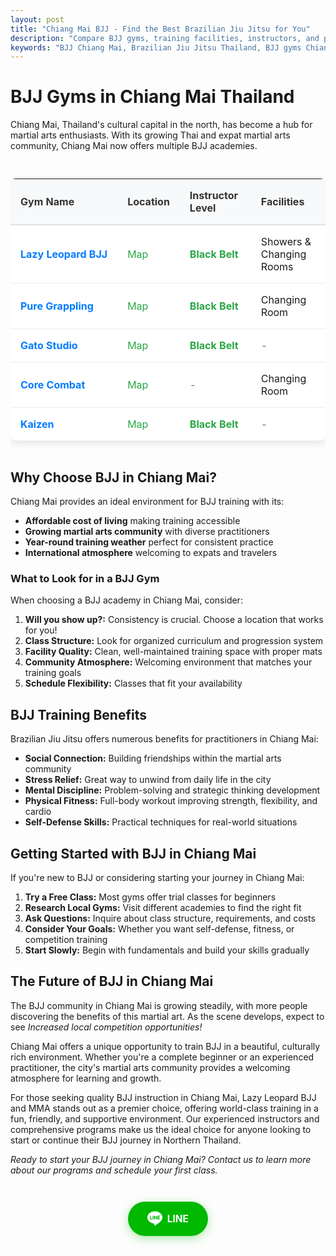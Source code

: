 ```yaml
---
layout: post
title: "Chiang Mai BJJ - Find the Best Brazilian Jiu Jitsu for You"
description: "Compare BJJ gyms, training facilities, instructors, and programs in Chiang Mai, Thailand to find the best fit for your jiu jitsu journey."
keywords: "BJJ Chiang Mai, Brazilian Jiu Jitsu Thailand, BJJ gyms Chiang Mai, martial arts Chiang Mai, BJJ training Chiang Mai"
---
```


# BJJ Gyms in Chiang Mai Thailand

Chiang Mai, Thailand's cultural capital in the north, has become a hub for martial arts enthusiasts. With its growing Thai and expat martial arts community, Chiang Mai now offers multiple BJJ academies.

<div class="bjj-gyms-table" style="margin: 2em 0; overflow-x: auto;">
  <table style="width: 100%; border-collapse: collapse; background: white; border-radius: 8px; box-shadow: 0 4px 12px rgba(0,0,0,0.1);">
    <thead>
      <tr style="background: #f8f9fa; border-bottom: 2px solid #dee2e6;">
        <th style="padding: 1em; text-align: left; font-weight: bold; color: #333; border-bottom: 2px solid #dee2e6;">Gym Name</th>
        <th style="padding: 1em; text-align: left; font-weight: bold; color: #333; border-bottom: 2px solid #dee2e6;">Location</th>
        <th style="padding: 1em; text-align: left; font-weight: bold; color: #333; border-bottom: 2px solid #dee2e6;">Instructor Level</th>
        <th style="padding: 1em; text-align: left; font-weight: bold; color: #333; border-bottom: 2px solid #dee2e6;">Facilities</th>
      </tr>
    </thead>
    <tbody>
      <tr style="border-bottom: 1px solid #eee;">
        <td style="padding: 1em; font-weight: bold; white-space: nowrap;">
          <a href="https://lazyleopardbjj.com/" target="_blank" rel="noopener noreferrer" style="color: #007bff; text-decoration: none; font-weight: bold;">Lazy Leopard BJJ</a>
        </td>
        <td style="padding: 1em;">
          <a href="https://g.co/kgs/oubgSPP" target="_blank" rel="noopener noreferrer" style="color: #28a745; text-decoration: none;">Map</a>
        </td>
        <td style="padding: 1em; color: #28a745; font-weight: bold;">Black Belt</td>
        <td style="padding: 1em;">Showers & Changing Rooms</td>
      </tr>
      <tr style="border-bottom: 1px solid #eee;">
        <td style="padding: 1em; font-weight: bold; white-space: nowrap;">
          <a href="https://www.puregrappling.org/" target="_blank" rel="noopener noreferrer" style="color: #007bff; text-decoration: none; font-weight: bold;">Pure Grappling</a>
        </td>
        <td style="padding: 1em;">
          <a href="https://g.co/kgs/rvYZ3z5" target="_blank" rel="noopener noreferrer" style="color: #28a745; text-decoration: none;">Map</a>
        </td>
        <td style="padding: 1em; color: #28a745; font-weight: bold;">Black Belt</td>
        <td style="padding: 1em;">Changing Room</td>
      </tr>
      <tr style="border-bottom: 1px solid #eee;">
        <td style="padding: 1em; font-weight: bold; white-space: nowrap;">
          <a href="https://www.instagram.com/gatostudio.bjj/?igshid=YmMyMTA2M2Y%3D" target="_blank" rel="noopener noreferrer" style="color: #007bff; text-decoration: none; font-weight: bold;">Gato Studio</a>
        </td>
        <td style="padding: 1em;">
          <a href="https://g.co/kgs/9NZxCBY" target="_blank" rel="noopener noreferrer" style="color: #28a745; text-decoration: none;">Map</a>
        </td>
        <td style="padding: 1em; color: #28a745; font-weight: bold;">Black Belt</td>
        <td style="padding: 1em; color: #6c757d;">-</td>
      </tr>
      <tr style="border-bottom: 1px solid #eee;">
        <td style="padding: 1em; font-weight: bold; white-space: nowrap;">
          <a href="https://www.corecombatchiangmai.com/" target="_blank" rel="noopener noreferrer" style="color: #007bff; text-decoration: none; font-weight: bold;">Core Combat</a>
        </td>
        <td style="padding: 1em;">
          <a href="https://g.co/kgs/ZfNSc98" target="_blank" rel="noopener noreferrer" style="color: #28a745; text-decoration: none;">Map</a>
        </td>
        <td style="padding: 1em; color: #6c757d;">-</td>
        <td style="padding: 1em;">Changing Room</td>
      </tr>
      <tr style="border-bottom: 1px solid #eee;">
        <td style="padding: 1em; font-weight: bold; white-space: nowrap;">
          <a href="https://bjjasia.com/project/kaizen-jiu-jitsu/" target="_blank" rel="noopener noreferrer" style="color: #007bff; text-decoration: none; font-weight: bold;">Kaizen</a>
        </td>
        <td style="padding: 1em;">
          <a href="https://g.co/kgs/LhHfi4N" target="_blank" rel="noopener noreferrer" style="color: #28a745; text-decoration: none;">Map</a>
        </td>
        <td style="padding: 1em; color: #28a745; font-weight: bold;">Black Belt</td>
        <td style="padding: 1em; color: #6c757d;">-</td>
      </tr>
    </tbody>
  </table>
</div>

## Why Choose BJJ in Chiang Mai?

Chiang Mai provides an ideal environment for BJJ training with its:
- **Affordable cost of living** making training accessible
- **Growing martial arts community** with diverse practitioners
- **Year-round training weather** perfect for consistent practice
- **International atmosphere** welcoming to expats and travelers

### What to Look for in a BJJ Gym

When choosing a BJJ academy in Chiang Mai, consider:

1. **Will you show up?:** Consistency is crucial. Choose a location that works for you!
2. **Class Structure:** Look for organized curriculum and progression system
3. **Facility Quality:** Clean, well-maintained training space with proper mats
4. **Community Atmosphere:** Welcoming environment that matches your training goals
5. **Schedule Flexibility:** Classes that fit your availability

## BJJ Training Benefits

Brazilian Jiu Jitsu offers numerous benefits for practitioners in Chiang Mai:

- **Social Connection:** Building friendships within the martial arts community
- **Stress Relief:** Great way to unwind from daily life in the city
- **Mental Discipline:** Problem-solving and strategic thinking development
- **Physical Fitness:** Full-body workout improving strength, flexibility, and cardio
- **Self-Defense Skills:** Practical techniques for real-world situations

## Getting Started with BJJ in Chiang Mai

If you're new to BJJ or considering starting your journey in Chiang Mai:

1. **Try a Free Class:** Most gyms offer trial classes for beginners
2. **Research Local Gyms:** Visit different academies to find the right fit
3. **Ask Questions:** Inquire about class structure, requirements, and costs
4. **Consider Your Goals:** Whether you want self-defense, fitness, or competition training
5. **Start Slowly:** Begin with fundamentals and build your skills gradually

## The Future of BJJ in Chiang Mai

The BJJ community in Chiang Mai is growing steadily, with more people discovering the benefits of this martial art. As the scene develops, expect to see *Increased local competition opportunities!* 

Chiang Mai offers a unique opportunity to train BJJ in a beautiful, culturally rich environment. Whether you're a complete beginner or an experienced practitioner, the city's martial arts community provides a welcoming atmosphere for learning and growth.

For those seeking quality BJJ instruction in Chiang Mai, Lazy Leopard BJJ and MMA stands out as a premier choice, offering world-class training in a fun, friendly, and supportive environment. Our experienced instructors and comprehensive programs make us the ideal choice for anyone looking to start or continue their BJJ journey in Northern Thailand.

*Ready to start your BJJ journey in Chiang Mai? Contact us to learn more about our programs and schedule your first class.* 

<!-- LINE Contact Section -->
<div class="line-contact-section" style="text-align: center; margin: 3em auto; max-width: 600px; padding: 0 1em;">
  <a href="https://lin.ee/iNB3drb" target="_blank" rel="noopener noreferrer" style="display: inline-flex; align-items: center; gap: 0.5em; background: #00B900; color: white; padding: 1em 2em; border-radius: 50px; text-decoration: none; font-weight: bold; font-size: 1.1em; transition: all 0.3s ease; box-shadow: 0 4px 15px rgba(0, 185, 0, 0.3);">
    <svg style="width: 24px; height: 24px; fill: currentColor;" viewBox="0 0 24 24">
      <path d="M19.365 9.863c.349 0 .63.285.63.631 0 .345-.281.63-.63.63H17.61v1.125h1.755c.349 0 .63.283.63.63 0 .344-.281.629-.63.629h-2.386c-.345 0-.627-.285-.627-.629V8.108c0-.345.282-.63.63-.63h2.386c.346 0 .627.285.627.63 0 .349-.281.63-.63.63H17.61v1.125h1.755zm-3.855 3.016c0 .27-.174.51-.432.596-.064.021-.133.031-.199.031-.211 0-.391-.09-.51-.25l-2.443-3.317v2.94c0 .344-.279.629-.631.629-.346 0-.626-.285-.626-.629V8.108c0-.27.173-.51.43-.595.06-.023.136-.033.194-.033.195 0 .375.104.495.254l2.462 3.33V8.108c0-.345.282-.63.63-.63.345 0 .63.285.63.63v4.771zm-5.741 0c0 .344-.282.629-.631.629-.345 0-.627-.285-.627-.629V8.108c0-.345.282-.63.63-.63.346 0 .628.285.628.63v4.771zm-2.466.629H4.917c-.345 0-.63-.285-.63-.629V8.108c0-.345.285-.63.63-.63.348 0 .63.285.63.63v4.141h1.756c.348 0 .629.283.629.63 0 .344-.282.629-.629.629M24 10.314C24 4.943 18.615.572 12 .572S0 4.943 0 10.314c0 4.811 4.27 8.842 10.035 9.608.391.082.923.258 1.058.59.12.301.079.766.038 1.08l-.164 1.02c-.045.301-.24 1.186 1.049.645 1.291-.539 6.916-4.078 9.436-6.975C23.176 14.393 24 12.458 24 10.314"/>
    </svg>
    LINE
  </a>
</div>